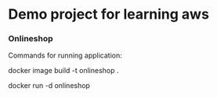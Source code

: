 # Demo project for learning aws

### Onlineshop
Commands for running application:

docker image build -t onlineshop .

docker run -d onlineshop